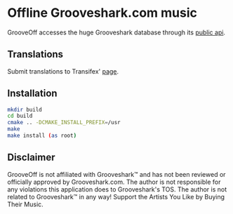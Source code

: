 # Offline Grooveshark.com music

GrooveOff accesses the huge Grooveshark database through its [public api](http://developers.grooveshark.com/docs/public_api/v3/).

## Translations

Submit translations to Transifex' [page](https://www.transifex.com/projects/p/grooveoff/resource/translations/).

## Installation

```bash
mkdir build
cd build
cmake .. -DCMAKE_INSTALL_PREFIX=/usr
make
make install (as root)
```

## Disclaimer

GrooveOff is not affiliated with Grooveshark™ and has not been reviewed or officially approved by Grooveshark.com.
The author is not responsible for any violations this application does to Grooveshark's TOS.
The author is not related to Grooveshark™ in any way!
Support the Artists You Like by Buying Their Music.